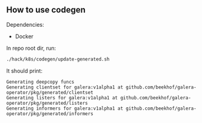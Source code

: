 ## How to use codegen

Dependencies:
- Docker

In repo root dir, run:

```sh
./hack/k8s/codegen/update-generated.sh
```

It should print:

```
Generating deepcopy funcs
Generating clientset for galera:v1alpha1 at github.com/beekhof/galera-operator/pkg/generated/clientset
Generating listers for galera:v1alpha1 at github.com/beekhof/galera-operator/pkg/generated/listers
Generating informers for galera:v1alpha1 at github.com/beekhof/galera-operator/pkg/generated/informers
```
